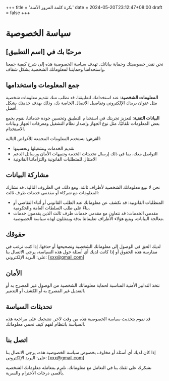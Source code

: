 +++
title = 'بكرة كلمة المرور الآمنة'
date = 2024-05-20T23:12:47+08:00
draft = false
+++

# سياسة الخصوصية

## مرحبًا بك في [اسم التطبيق]

نحن نقدر خصوصيتك وحماية بياناتك. تهدف سياسة الخصوصية هذه إلى شرح كيفية جمعنا واستخدامنا وحمايتنا لمعلوماتك الشخصية بشكل شفاف.

## جمع المعلومات واستخدامها

**المعلومات الشخصية**: عند استخدامك لتطبيقنا، قد نطلب منك تقديم معلومات شخصية مثل عنوان بريدك الإلكتروني وتفاصيل الاتصال الخاصة بك، وذلك بهدف خدمتك بشكل أفضل.

**البيانات التقنية**: لتعزيز تجربتك في استخدام التطبيق وتحسين جودة خدماتنا، نقوم بجمع بعض المعلومات تلقائيًا، مثل نوع الجهاز وإصدار نظام التشغيل ومعرفات الجهاز وبيانات الاستخدام.

**الغرض**: نستخدم المعلومات المجمعة للأغراض التالية:

- تقديم الخدمات وتشغيلها وتحسينها
- التواصل معك، بما في ذلك إرسال تحديثات الخدمة وتنبيهات الأمان ورسائل الدعم
- الامتثال للمتطلبات القانونية والتزاماتنا القانونية

## مشاركة البيانات

نحن لا نبيع معلوماتك الشخصية لأطراف ثالثة. ومع ذلك، في الظروف التالية، قد نشارك المعلومات مع شركاء أو مقدمي خدمات طرف ثالث:

- المتطلبات القانونية: قد نكشف عن معلوماتك عند الطلب القانوني أو أثناء التقاضي أو بناءً على طلب السلطات العامة والحكومية.
- مقدمي الخدمات: قد نتعاون مع مقدمي خدمات طرف ثالث الذين يقدمون خدمات معالجة البيانات، ويتبع هؤلاء الأطراف تعليماتنا بدقة ويمتثلون لهذه سياسة الخصوصية.

## حقوقك

لديك الحق في الوصول إلى معلوماتك الشخصية وتصحيحها أو حذفها. إذا كنت ترغب في ممارسة هذه الحقوق أو إذا كانت لديك أي أسئلة حول هذه السياسة، يرجى الاتصال بنا على:
البريد الإلكتروني: [xxx@gmail.com]

## الأمان

نتخذ التدابير الأمنية المناسبة لحماية معلوماتك الشخصية من الوصول غير المصرح به أو التعديل غير المصرح به أو الكشف أو التدمير.

## تحديثات السياسة

قد نقوم بتحديث سياسة الخصوصية هذه من وقت لآخر. نشجعك على مراجعة هذه السياسة بانتظام لفهم كيف نحمي معلوماتك.

## اتصل بنا

إذا كان لديك أي أسئلة أو مخاوف بخصوص سياسة الخصوصية هذه، يرجى الاتصال بنا على:
البريد الإلكتروني: [xxx@gmail.com]

نشكرك على ثقتك بنا في التعامل مع معلوماتك. نلتزم بمعاملة معلوماتك الشخصية بأقصى درجات الاحترام والسرية.
